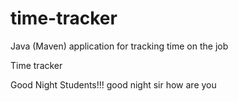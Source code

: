 # time-tracker
Java (Maven) application for tracking time on the job

Time tracker

Good Night Students!!!
good night sir
how are you
